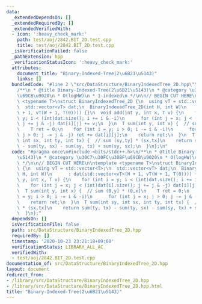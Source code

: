 ```yaml
---
data:
  _extendedDependsOn: []
  _extendedRequiredBy: []
  _extendedVerifiedWith:
  - icon: ':heavy_check_mark:'
    path: test/aoj/2842.BIT_2D.test.cpp
    title: test/aoj/2842.BIT_2D.test.cpp
  _isVerificationFailed: false
  _pathExtension: hpp
  _verificationStatusIcon: ':heavy_check_mark:'
  attributes:
    document_title: "Binary-Indexed-Tree(2\u6B21\u5143)"
    links: []
  bundledCode: "#line 2 \"src/DataStructure/BinaryIndexedTree_2D.hpp\"\n#include <bits/stdc++.h>\n\
    /**\n * @title Binary-Indexed-Tree(2\u6B21\u5143)\n * @category \u30C7\u30FC\u30BF\
    \u69CB\u9020\n * O(logHW)\n * 1-indexed\n */\n\n// BEGIN CUT HERE\n\ntemplate\
    \ <typename T>\nstruct BinaryIndexedTree_2D {\n  using vT = std::vector<T>;\n\
    \  std::vector<vT> dat;\n  BinaryIndexedTree_2D(int H, int W)\n      : dat(std::vector<vT>(H\
    \ + 1, vT(W + 1, T(0)))) {}\n  void add(int y, int x, T v) {\n    for (int i =\
    \ y; i < (int)dat.size(); i += i & -i)\n      for (int j = x; j < (int)dat[i].size();\
    \ j += j & -j) dat[i][j] += v;\n  }\n  T sum(int y, int x) {  // sum (0,y] * (0,x]\n\
    \    T ret = 0;\n    for (int i = y; i > 0; i -= i & -i)\n      for (int j = x;\
    \ j > 0; j -= j & -j) ret += dat[i][j];\n    return ret;\n  }\n  T sum(int sy,\
    \ int sx, int ty, int tx) {  // sum (sy,ty] * (sx,tx]\n    return sum(ty, tx)\
    \ - sum(ty, sx) - sum(sy, tx) + sum(sy, sx);\n  }\n};\n"
  code: "#pragma once\n#include <bits/stdc++.h>\n/**\n * @title Binary-Indexed-Tree(2\u6B21\
    \u5143)\n * @category \u30C7\u30FC\u30BF\u69CB\u9020\n * O(logHW)\n * 1-indexed\n\
    \ */\n\n// BEGIN CUT HERE\n\ntemplate <typename T>\nstruct BinaryIndexedTree_2D\
    \ {\n  using vT = std::vector<T>;\n  std::vector<vT> dat;\n  BinaryIndexedTree_2D(int\
    \ H, int W)\n      : dat(std::vector<vT>(H + 1, vT(W + 1, T(0)))) {}\n  void add(int\
    \ y, int x, T v) {\n    for (int i = y; i < (int)dat.size(); i += i & -i)\n  \
    \    for (int j = x; j < (int)dat[i].size(); j += j & -j) dat[i][j] += v;\n  }\n\
    \  T sum(int y, int x) {  // sum (0,y] * (0,x]\n    T ret = 0;\n    for (int i\
    \ = y; i > 0; i -= i & -i)\n      for (int j = x; j > 0; j -= j & -j) ret += dat[i][j];\n\
    \    return ret;\n  }\n  T sum(int sy, int sx, int ty, int tx) {  // sum (sy,ty]\
    \ * (sx,tx]\n    return sum(ty, tx) - sum(ty, sx) - sum(sy, tx) + sum(sy, sx);\n\
    \  }\n};"
  dependsOn: []
  isVerificationFile: false
  path: src/DataStructure/BinaryIndexedTree_2D.hpp
  requiredBy: []
  timestamp: '2020-10-23 23:21:18+09:00'
  verificationStatus: LIBRARY_ALL_AC
  verifiedWith:
  - test/aoj/2842.BIT_2D.test.cpp
documentation_of: src/DataStructure/BinaryIndexedTree_2D.hpp
layout: document
redirect_from:
- /library/src/DataStructure/BinaryIndexedTree_2D.hpp
- /library/src/DataStructure/BinaryIndexedTree_2D.hpp.html
title: "Binary-Indexed-Tree(2\u6B21\u5143)"
---
```

